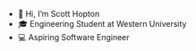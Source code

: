- 👋 Hi, I’m Scott Hopton
- 🎓 Engineering Student at Western University
- 💻 Aspiring Software Engineer

<!---
scotthopton/scotthopton is a ✨ special ✨ repository because its `README.md` (this file) appears on your GitHub profile.
You can click the Preview link to take a look at your changes.
--->
